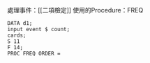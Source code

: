 處理事件：[[二項檢定]]
使用的Procedure：FREQ
```SAS
DATA d1;
input event $ count;
cards;
S 11
F 14;
PROC FREQ ORDER = 
```